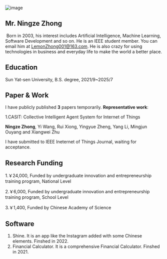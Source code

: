 ![image](https://github.com/LemonZhong/LemonZhong.github.io/assets/89432570/cfa3d3b7-bc81-44a8-b1ff-89684d493004)




## **Mr. Ningze Zhong**

​  Born in 2003, his interest includes Artificial Intelligence, Machine Learning, Software Development and so on. He is an IEEE student member. You can email him at LemonZhong001@163.com. He is also crazy for using technologies in business and everyday life to make the world a better place. 



## **Education**

  Sun Yat-sen University, B.S. degree, 2021/9~2025/7



## **Paper & Work**

  I have publicly published **3** papers temporarily. **Representative work**:

  1.CASIT: Collective Intelligent Agent System for Internet of Things

  **Ningze Zhong**, Yi Wang, Rui Xiong, Yingyue Zheng, Yang Li, Mingjun Ouyang and Xiangwei Zhu

  I have submitted to IEEE Ineternet of Things Journal, waiting for acceptance.



## **Research Funding**

  1.￥24,000,  Funded by undergraduate innovation and entrepreneurship training program, National Level

  2.￥6,000,  Funded by undergraduate innovation and entrepreneurship training program, School Level

  3.￥1,400, Funded by Chinese Academy of Science



## **Software**

1. Shine. It is an app like the Instagram added with some Chinese elements. Finshed in 2022.
2. Financial Calculator. It is a comprehensive Financial Calculator. Finshed in 2021.








